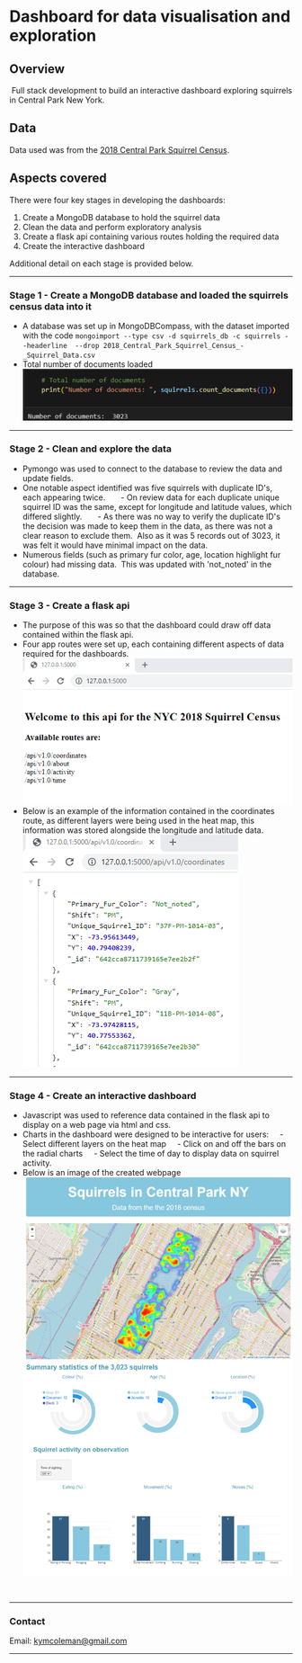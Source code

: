 # Dashboard for data visualisation and exploration

## **Overview**
 Full stack development to build an interactive dashboard exploring squirrels in Central Park New York.
 
## **Data**
Data used was from the [2018 Central Park Squirrel Census](https://data.cityofnewyork.us/Environment/2018-Central-Park-Squirrel-Census-Squirrel-Data/vfnx-vebw).

## **Aspects covered**
There were four key stages in developing the dashboards:
1. Create a MongoDB database to hold the squirrel data
2. Clean the data and perform exploratory analysis
3. Create a flask api containing various routes holding the required data
4. Create the interactive dashboard

Additional detail on each stage is provided below.

---
### **Stage 1 - Create a MongoDB database and loaded the squirrels census data into it**
- A database was set up in MongoDBCompass, with the dataset imported with the code `mongoimport --type csv -d squirrels_db -c squirrels --headerline  --drop 2018_Central_Park_Squirrel_Census_-_Squirrel_Data.csv`
- Total number of documents loaded
![documents](squirrels_db_collection_number_documents.png)
<!-- - Viewing a document in the collection
![document_view](squirrels_db_collection.png) -->
---
### **Stage 2 - Clean and explore the data**
- Pymongo was used to connect to the database to review the data and update fields.
- One notable aspect identified was five squirrels with duplicate ID's, each appearing twice.  
    - On review data for each duplicate unique squirrel ID was the same, except for longitude and latitude values, which differed slightly.  
    - As there was no way to verify the duplicate ID's the decision was made to keep them in the data, as there was not a clear reason to exclude them.  Also as it was 5 records out of 3023, it was felt it would have minimal impact on the data.
- Numerous fields (such as primary fur color, age, location highlight fur colour) had missing data.  This was updated with 'not_noted' in the database.
---
### **Stage 3 - Create a flask api**
- The purpose of this was so that the dashboard could draw off data contained within the flask api.
- Four app routes were set up, each containing different aspects of data required for the dashboards.
![flask_welcome](flask_api_page_one.png)
- Below is an example of the information contained in the coordinates route, as different layers were being used in the heat map, this information was stored alongside the longitude and latitude data.
![flask_api_coordinates](flask_api_coordinates.png)
---
### Stage 4 - Create an interactive dashboard
- Javascript was used to reference data contained in the flask api to display on a web page via html and css.
- Charts in the dashboard were designed to be interactive for users:
    - Select different layers on the heat map
    - Click on and off the bars on the radial charts
    - Select the time of day to display data on squirrel activity.
- Below is an image of the created webpage
![squirrels_webpage](squirrels_webpage.jpg)


<br>

---

### **Contact**
Email: kymcoleman@gmail.com

---